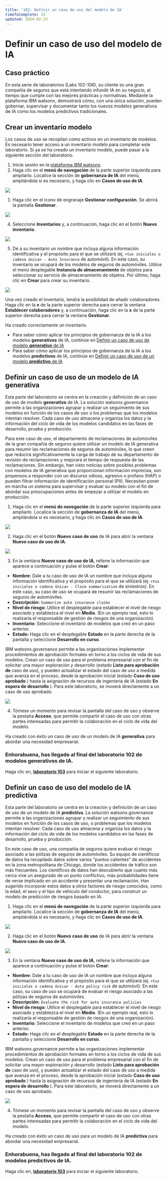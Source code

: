 ```yaml
---
title: '102: Definir un caso de uso del modelo de IA'
timeToComplete: 15
updated: 2024-02-23
---
```

<QuizAlert text="¡Aviso! ¡El material del cuestionario se marcará así!" />

# Definir un caso de uso del modelo de IA

## Caso práctico

En esta serie de laboratorios (Labs 102-106), su cliente es una gran compañía de seguros que está intentando infundir IA en su negocio, al tiempo que cumple con las mejores prácticas y normativas. Mediante la plataforma IBM watsonx, demostrará cómo, con una única solución, pueden gobernar, supervisar y documentar tanto los nuevos modelos generativos de IA como los modelos predictivos tradicionales.

## Crear un inventario modelo

Los casos de uso se recopilan como activos en un inventario de modelos. Es necesario tener acceso a un inventario modelo para completar este laboratorio. Si ya se ha creado un inventario modelo, puede pasar a la siguiente sección del laboratorio.

1.  Inicie sesión en la [plataforma IBM watsonx](https://dataplatform.cloud.ibm.com/wx/home?context=wx).
2.  Haga clic en el **menú de navegación** de la parte superior izquierda para ampliarlo. Localice la sección de **gobernanza de IA** del menú, ampliándola si es necesario, y haga clic en **Casos de uso de IA**.

![](./images/102/navigation-menu-use-case.png)

1.  Haga clic en el icono de engranaje **Gestionar configuración**. Se abrirá la pantalla **Gestionar**.

![](./images/102/manage-settings.png)

4.  Seleccione **Inventarios** y, a continuación, haga clic en el botón **Nuevo inventario**.

![](./images/102/new-inventory.png)

5.  Dé a su inventario un nombre que incluya alguna información identificativa y el propósito para el que se utilizará (ej. `<tus iniciales o cadena única> - Auto Insurance` de automóvil). En este caso, su inventario se ocupará de los modelos de seguros de automóviles. Utilice el menú desplegable **Instancia de almacenamiento** de objetos para seleccionar su servicio de almacenamiento de objetos. Por último, haga clic en **Crear** para crear su inventario.

![](./images/102/create-inventory.png)

Una vez creado el inventario, tendrá la posibilidad de añadir colaboradores. Haga clic en la **x** de la parte superior derecha para cerrar la ventana **Establecer colaboradores** y, a continuación, haga clic en la **x** de la parte superior derecha para cerrar la ventana **Gestionar**.

Ha creado correctamente un inventario.

*   Para saber cómo aplicar los principios de gobernanza de la IA a los modelos **generativos** de IA, continúe en [Definir un caso de uso de modelo **generativo** de IA](#define-a-generative-ai-model-use-case)
*   Para saber cómo aplicar los principios de gobernanza de la IA a los modelos **predictivos** de IA, continúe en [Definir un caso de uso de un modelo **predictivo** de IA](#define-a-predictive-ai-model-use-case)

## Definir un caso de uso de un modelo de IA **generativa**

<QuizAlert text="Hay una pregunta de prueba sobre casos de uso de IA." />

Esta parte del laboratorio se centra en la creación y definición de un caso de uso de modelo **generativo** de IA. La solución watsonx.governance permite a las organizaciones agrupar y realizar un seguimiento de sus modelos en función de los casos de uso o los problemas que los modelos intentan resolver. Cada caso de uso almacena y organiza los datos y la información del ciclo de vida de los modelos candidatos en las fases de desarrollo, prueba y producción.

Para este caso de uso, el departamento de reclamaciones de automóviles de la gran compañía de seguros quiere utilizar un modelo de IA generativa para resumir las reclamaciones de seguros de automóviles, lo que creen que reducirá significativamente la carga de trabajo de su departamento de revisión de reclamaciones y mejorará el tiempo de respuesta de las reclamaciones. Sin embargo, han visto noticias sobre posibles problemas con modelos de IA generativa que proporcionan información imprecisa, son propensos a responder con un discurso odioso, agresivo o profano (HAP) o pueden filtrar información de identificación personal (PII). Necesitan poner en marcha un sistema para supervisar y evaluar su modelo con el fin de abordar sus preocupaciones antes de empezar a utilizar el modelo en producción.

1.  Haga clic en el **menú de navegación** de la parte superior izquierda para ampliarlo. Localice la sección de **gobernanza de IA** del menú, ampliándola si es necesario, y haga clic en **Casos de uso de IA**.

![](./images/102/navigation-menu-use-case.png)

2.  Haga clic en el botón **Nuevo** **caso de uso** de IA para abrir la ventana **Nuevo caso de uso de IA**.

![](./images/102/new-use-case.png)

3.  En la ventana **Nuevo caso de uso de IA**, rellene la información que aparece a continuación y pulse el botón **Crear**:

*   **Nombre:** Dale a tu caso de uso de IA un nombre que incluya alguna información identificativa y el propósito para el que se utilizará (ej. `<tus iniciales o cadena única> - Claim summarization` de siniestros). En este caso, su caso de uso se ocupará de resumir las reclamaciones de seguros de automóviles.
*   **Descripción:** `Summarize auto insurance claims`
*   **Nivel de riesgo:** Utilice el desplegable para establecer el nivel de riesgo asociado y establezca el nivel en **Medio**. (En un ejemplo real, esto lo realizaría el responsable de gestión de riesgos de una organización).
*   **Inventario:** Seleccione el inventario de modelos que creó en un paso anterior.
*   **Estado:** Haga clic en el desplegable **Estado** en la parte derecha de la pantalla y seleccione **Desarrollo en curso**.

IBM watsonx.governance permite a las organizaciones implementar procedimientos de aprobación formales en torno a los ciclos de vida de sus modelos. Crean un caso de uso para el problema empresarial con el fin de solicitar una mayor exploración y desarrollo (estado **Listo para aprobación de** caso de uso), y pueden actualizar el estado del caso de uso a medida que avanza en el proceso, desde la aprobación inicial (estado **Caso de uso aprobado** ) hasta la asignación de recursos de ingeniería de IA (estado **En espera de desarrollo** ). Para este laboratorio, se moverá directamente a un caso de uso aprobado.

![](./images/102/create-generative-use-case.png)

4.  Tómese un momento para revisar la pantalla del caso de uso y observe la pestaña **Acceso**, que permite compartir el caso de uso con otras partes interesadas para permitir la colaboración en el ciclo de vida del modelo.

Ha creado con éxito un caso de uso de un modelo de IA **generativa** para abordar una necesidad empresarial.

### Enhorabuena, has llegado al final del laboratorio 102 de modelos **generativos** de IA.

Haga clic en, **[laboratorio 103](/watsonx/watsonxgov/103)** para iniciar el siguiente laboratorio.

## Definir un caso de uso del modelo de IA **predictiva**

<QuizAlert text="Hay una pregunta de prueba sobre casos de uso de IA." />

Esta parte del laboratorio se centra en la creación y definición de un caso de uso de un modelo de IA **predictiva**. La solución watsonx.governance permite a las organizaciones agrupar y realizar un seguimiento de sus modelos en función de los casos de uso, o problemas que los modelos intentan resolver. Cada caso de uso almacena y organiza los datos y la información del ciclo de vida de los modelos candidatos en las fases de desarrollo, prueba y producción.

En este caso de uso, una compañía de seguros quiere evaluar el riesgo asociado a las pólizas de seguros de automóviles. Su equipo de científicos de datos ha recopilado datos sobre varios "puntos calientes" de accidentes en la zona metropolitana de Chicago, donde los accidentes de tráfico son más frecuentes. Los científicos de datos han descubierto que cuanto más cerca vive un asegurado de un punto conflictivo, más probabilidades tiene de verse implicado en un accidente y presentar una reclamación. Han sugerido incorporar estos datos a otros factores de riesgo conocidos, como la edad, el sexo y el tipo de vehículo del conductor, para construir un modelo de predicción de riesgos basado en IA.

1.  Haga clic en el **menú de navegación** de la parte superior izquierda para ampliarlo. Localice la sección de **gobernanza de IA** del menú, ampliándola si es necesario, y haga clic en **Casos de uso de IA**.

![](./images/102/navigation-menu-use-case.png)

2.  Haga clic en el botón **Nuevo** **caso de uso** de IA para abrir la ventana **Nuevo caso de uso de IA**.

![](./images/102/new-use-case.png)

3.  En la ventana **Nuevo caso de uso de IA**, rellene la información que aparece a continuación y pulse el botón **Crear**:

*   **Nombre:** Dale a tu caso de uso de IA un nombre que incluya alguna información identificativa y el propósito para el que se utilizará (ej. `<tus iniciales o cadena única> - Auto policy risk` de automóvil). En este caso, su caso de uso se ocupará de evaluar el riesgo asociado a las pólizas de seguros de automóviles.
*   **Descripción:** `Evaluate the risk for auto insurance policies`
*   **Nivel de riesgo:** Utilice el desplegable para establecer el nivel de riesgo asociado y establezca el nivel en **Medio**. (En un ejemplo real, esto lo realizaría el responsable de gestión de riesgos de una organización).
*   **Inventario:** Seleccione el inventario de modelos que creó en un paso anterior.
*   **Estado:** Haga clic en el desplegable **Estado** en la parte derecha de la pantalla y seleccione **Desarrollo en curso**.

IBM watsonx.governance permite a las organizaciones implementar procedimientos de aprobación formales en torno a los ciclos de vida de sus modelos. Crean un caso de uso para el problema empresarial con el fin de solicitar una mayor exploración y desarrollo (estado **Listo para aprobación de** caso de uso), y pueden actualizar el estado del caso de uso a medida que avanza en el proceso, desde la aprobación inicial (estado **Caso de uso aprobado** ) hasta la asignación de recursos de ingeniería de IA (estado **En espera de desarrollo** ). Para este laboratorio, se moverá directamente a un caso de uso aprobado.

![](./images/102/create-predictive-use-case.png)

4.  Tómese un momento para revisar la pantalla del caso de uso y observe la pestaña **Acceso**, que permite compartir el caso de uso con otras partes interesadas para permitir la colaboración en el ciclo de vida del modelo.

Ha creado con éxito un caso de uso para un modelo de IA **predictiva** para abordar una necesidad empresarial.

### Enhorabuena, has llegado al final del laboratorio 102 de modelos **predictivos** de IA.

Haga clic en, **[laboratorio 103](/watsonx/watsonxgov/103)** para iniciar el siguiente laboratorio.

